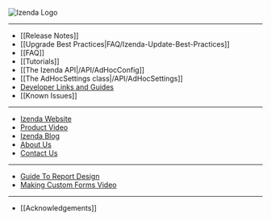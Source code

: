 ![Izenda Logo](http://izenda.com/wp-content/uploads/2014/12/IzendaNewLogoBlueTR.png)

---

* [[Release Notes]]
* [[Upgrade Best Practices|FAQ/Izenda-Update-Best-Practices]]
* [[FAQ]]
* [[Tutorials]]
* [[The Izenda API|/API/AdHocConfig]]
* [[The AdHocSettings class|/API/AdHocSettings]]
* [Developer Links and Guides](/Guides/Developer-Links-and-Guides)
* [[Known Issues]]

---

* <a href="http://www.izenda.com" rel="nofollow" target="_blank">Izenda Website</a>
* [Product Video](https://www.youtube.com/watch?v=X3-yWFq0w5A)
* <a href="http://www.izenda.com/blog" rel="nofollow" target="_blank">Izenda Blog</a>
* <a href="http://www.izenda.com/company/" rel="nofollow" target="_blank">About Us</a>
* <a href="http://www.izenda.com/contact-us/" rel="nofollow" target="_blank">Contact Us</a>

---
* [Guide To Report Design](/Guides/ReportDesign)
* [Making Custom Forms Video](http://www.youtube.com/watch?v=5b2axJlgdFs) 

---

* [[Acknowledgements]]